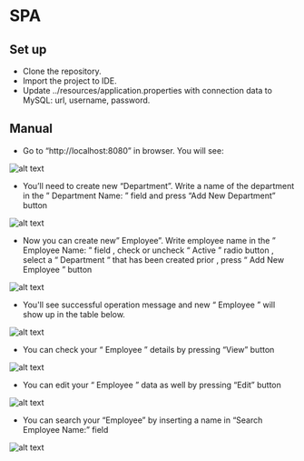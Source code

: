 # SPA

## Set up
* Clone the repository.
* Import the project to IDE.
* Update ../resources/application.properties  with connection data to MySQL:  url, username, password.

## Manual
* Go to “http://localhost:8080” in browser. You will see:

![alt text](https://i.imgur.com/GrDyhg8.png)
* You’ll need to create new  “Department”.  Write a name of the department in the ” Department Name: ” field  and press “Add New Department” button

![alt text](https://i.imgur.com/uwb6eRA.png)
* Now you can create new” Employee”. Write employee name in the ” Employee Name: ” field , check or uncheck “ Active ” radio button   , select a  “ Department “ that has been created  prior , press “ Add New Employee ” button

![alt text](https://i.imgur.com/qLMeADw.png)
* You'll see successful operation message and new “ Employee ” will show up in the table below.

![alt text](https://i.imgur.com/85LmweG.png)
* You can check your  “ Employee ” details by pressing “View” button

![alt text](https://i.imgur.com/hqEIKSt.png)
* You can edit your “ Employee ” data as well by pressing “Edit” button

![alt text](https://i.imgur.com/kzuHrUp.png)
* You can search your “Employee” by inserting a name in  “Search Employee Name:” field 

![alt text](https://i.imgur.com/X3BrePq.png)


